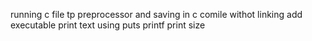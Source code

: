 running c file tp preprocessor and saving in c
comile withot linking
add executable
print text using puts
printf
print size

